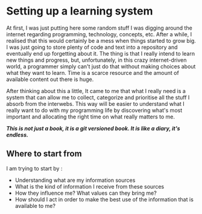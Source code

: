 # Setting up a learning system

At first, I was just putting here some random stuff I was digging around the internet regarding programming, technology, concepts, etc. After a while, I realised that this would certainly be a mess when things started to grow big. I was just going to store plenty of code and text into a repository and eventually end up forgetting about it. The thing is that I really intend to learn new things and progress, but, unfortunately, in this crazy internet-driven world, a programmer simply can't just do that without making choices about what they want to learn. Time is a scarce resource and the amount of available content out there is huge.

After thinking about this a little, It came to me that what I really need is a system that can allow me to collect, categorize and prioritise all the stuff I absorb from the interwebs. This way will be easier to understand what I really want to do with my programming life by discovering what's most important and allocating the right time on what really matters to me.

_**This is not just a book, it is a git versioned book. It is like a diary, it's endless.**_

## Where to start from

I am trying to start by :

* Understanding what are my information sources
* What is the kind of information I receive from these sources
* How they influence me? What values can they bring me? 
* How should I act in order to make the best use of the information that is available to me?



